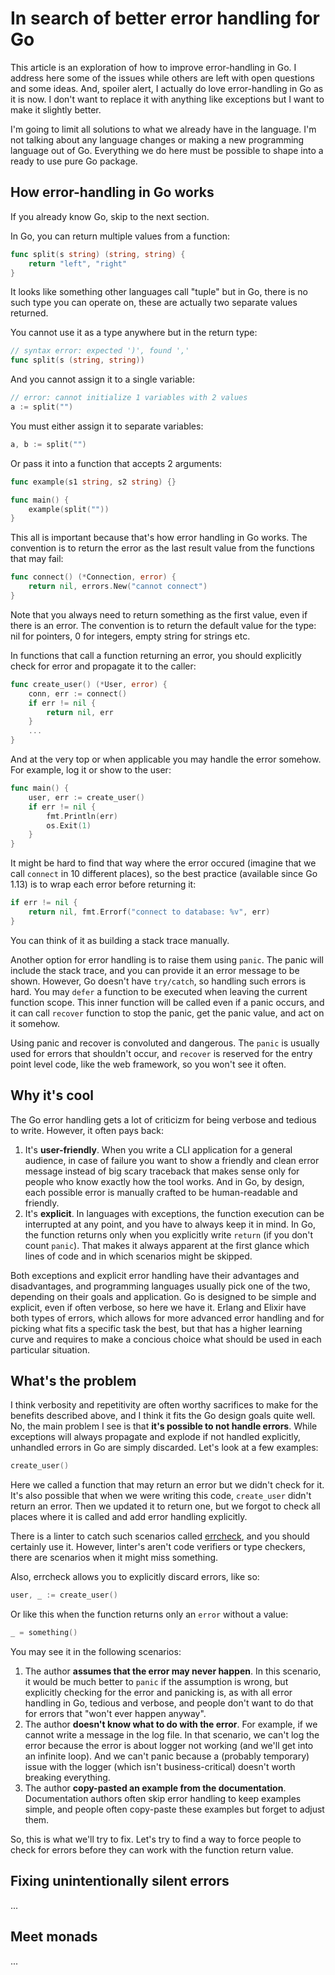 # In search of better error handling for Go

This article is an exploration of how to improve error-handling in Go. I address here some of the issues while others are left with open questions and some ideas. And, spoiler alert, I actually do love error-handling in Go as it is now. I don't want to replace it with anything like exceptions but I want to make it slightly better.

I'm going to limit all solutions to what we already have in the language. I'm not talking about any language changes or making a new programming language out of Go. Everything we do here must be possible to shape into a ready to use pure Go package.

## How error-handling in Go works

If you already know Go, skip to the next section.

In Go, you can return multiple values from a function:

```go
func split(s string) (string, string) {
    return "left", "right"
}
```

It looks like something other languages call "tuple" but in Go, there is no such type you can operate on, these are actually two separate values returned.

You cannot use it as a type anywhere but in the return type:

```go
// syntax error: expected ')', found ','
func split(s (string, string))
```

And you cannot assign it to a single variable:

```go
// error: cannot initialize 1 variables with 2 values
a := split("")
```

You must either assign it to separate variables:

```go
a, b := split("")
```

Or pass it into a function that accepts 2 arguments:

```go
func example(s1 string, s2 string) {}

func main() {
    example(split(""))
}
```

This all is important because that's how error handling in Go works. The convention is to return the error as the last result value from the functions that may fail:

```go
func connect() (*Connection, error) {
    return nil, errors.New("cannot connect")
}
```

Note that you always need to return something as the first value, even if there is an error. The convention is to return the default value for the type: nil for pointers, 0 for integers, empty string for strings etc.

In functions that call a function returning an error, you should explicitly check for error and propagate it to the caller:

```go
func create_user() (*User, error) {
    conn, err := connect()
    if err != nil {
        return nil, err
    }
    ...
}
```

And at the very top or when applicable you may handle the error somehow. For example, log it or show to the user:

```go
func main() {
    user, err := create_user()
    if err != nil {
        fmt.Println(err)
        os.Exit(1)
    }
}
```

It might be hard to find that way where the error occured (imagine that we call `connect` in 10 different places), so the best practice (available since Go 1.13) is to wrap each error before returning it:

```go
if err != nil {
    return nil, fmt.Errorf("connect to database: %v", err)
}
```

You can think of it as building a stack trace manually.

Another option for error handling is to raise them using `panic`. The panic will include the stack trace, and you can provide it an error message to be shown. However, Go doesn't have `try/catch`, so handling such errors is hard. You may `defer` a function to be executed when leaving the current function scope. This inner function will be called even if a panic occurs, and it can call `recover` function to stop the panic, get the panic value, and act on it somehow.

Using panic and recover is convoluted and dangerous. The `panic` is usually used for errors that shouldn't occur, and `recover` is reserved for the entry point level code, like the web framework, so you won't see it often.

## Why it's cool

The Go error handling gets a lot of criticizm for being verbose and tedious to write. However, it often pays back:

1. It's **user-friendly**. When you write a CLI application for a general audience, in case of failure you want to show a friendly and clean error message instead of big scary traceback that makes sense only for people who know exactly how the tool works. And in Go, by design, each possible error is manually crafted to be human-readable and friendly.
1. It's **explicit**. In languages with exceptions, the function execution can be interrupted at any point, and you have to always keep it in mind. In Go, the function returns only when you explicitly write `return` (if you don't count `panic`). That makes it always apparent at the first glance which lines of code and in which scenarios might be skipped.

Both exceptions and explicit error handling have their advantages and disadvantages, and programming languages usually pick one of the two, depending on their goals and application. Go is designed to be simple and explicit, even if often verbose, so here we have it. Erlang and Elixir have both types of errors, which allows for more advanced error handling and for picking what fits a specific task the best, but that has a higher learning curve and requires to make a concious choice what should be used in each particular situation.

## What's the problem

I think verbosity and repetitivity are often worthy sacrifices to make for the benefits described above, and I think it fits the Go design goals quite well. No, the main problem I see is that **it's possible to not handle errors**. While exceptions will always propagate and explode if not handled explicitly, unhandled errors in Go are simply discarded. Let's look at a few examples:

```go
create_user()
```

Here we called a function that may return an error but we didn't check for it. It's also possible that when we were writing this code, `create_user` didn't return an error. Then we updated it to return one, but we forgot to check all places where it is called and add error handling explicitly.

There is a linter to catch such scenarios called [errcheck](https://github.com/kisielk/errcheck), and you should certainly use it. However, linter's aren't code verifiers or type checkers, there are scenarios when it might miss something.

Also, errcheck allows you to explicitly discard errors, like so:

```go
user, _ := create_user()
```

Or like this when the function returns only an `error` without a value:

```go
_ = something()
```

You may see it in the following scenarios:

1. The author **assumes that the error may never happen**. In this scenario, it would be much better to `panic` if the assumption is wrong, but explicitly checking for the error and panicking is, as with all error handling in Go, tedious and verbose, and people don't want to do that for errors that "won't ever happen anyway".
1. The author **doesn't know what to do with the error**. For example, if we cannot write a message in the log file. In that scenario, we can't log the error because the error is about logger not working (and we'll get into an infinite loop). And we can't panic because a (probably temporary) issue with the logger (which isn't business-critical) doesn't worth breaking everything.
1. The author **copy-pasted an example from the documentation**. Documentation authors often skip error handling to keep examples simple, and people often copy-paste these examples but forget to adjust them.

So, this is what we'll try to fix. Let's try to find a way to force people to check for errors before they can work with the function return value.

## Fixing unintentionally silent errors

...

## Meet monads

...
